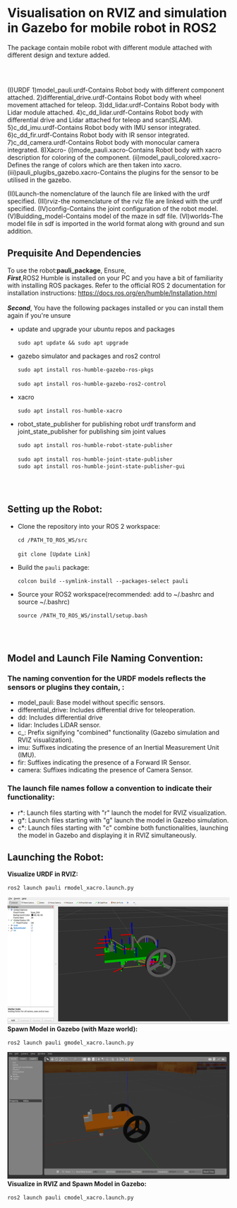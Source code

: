# Visualisation on RVIZ and simulation in Gazebo for mobile robot in ROS2
 The package contain mobile robot with different module attached with different design and texture added.
 
<br/>
<br/>

 (I)URDF
   1)model_pauli.urdf-Contains Robot body with different component attached.
   2)differential_drive.urdf-Contains Robot body with wheel movement attached for teleop.
   3)dd_lidar.urdf-Contains Robot body with Lidar module attached.
   4)c_dd_lidar.urdf-Contains Robot body with differential drive and Lidar attached for teleop and scan(SLAM).
   5)c_dd_imu.urdf-Contains Robot body with IMU sensor integrated.
   6)c_dd_fir.urdf-Contains Robot body with IR sensor integrated.
   7)c_dd_camera.urdf-Contains Robot body with monocular camera integrated.
   8)Xacro-
       (i)mode_pauli.xacro-Contains Robot body with xacro description for coloring of the component.
       (ii)model_pauli_colored.xacro-Defines the range of colors which are then taken into xacro.
       (iii)pauli_plugibs_gazebo.xacro-Contains the plugins for the sensor to be utilised in the gazebo.
       
  (II)Launch-the nomenclature of the launch file are linked with the urdf specified.
  (III)rviz-the nomenclature of the rviz file are linked with the urdf specified.
  (IV)config-Contains the joint configuration of the robot model.
  (V)Buidding_model-Contains model of the maze in sdf file.
  (VI)worlds-The model file in sdf is imported in the world format along with ground and sun addition.
<br/>

## Prequisite And Dependencies
To use the robot:**pauli_package**, Ensure, <br/>***First***,ROS2 Humble is installed on your PC and you have a bit of familiarity with installing ROS packages. Refer to the official ROS 2 documentation for installation instructions: https://docs.ros.org/en/humble/Installation.html <br/> <br/>***Second***, You have the following packages installed or you can install them again if you're unsure

- update and upgrade your ubuntu repos and packages
  ```shell
  sudo apt update && sudo apt upgrade
  ```
- gazebo simulator and packages and ros2 control
  ```shell
  sudo apt install ros-humble-gazebo-ros-pkgs

  sudo apt install ros-humble-gazebo-ros2-control
  ```
- xacro
  ```shell
  sudo apt install ros-humble-xacro
  ```
- robot_state_publisher for publishing robot urdf transform and joint_state_publisher for publishing sim joint values
  ```shell
  sudo apt install ros-humble-robot-state-publisher

  sudo apt install ros-humble-joint-state-publisher
  sudo apt install ros-humble-joint-state-publisher-gui
  ```
<br/>
<br/>

## Setting up the Robot:
- Clone the repository into your ROS 2 workspace:

  ```shell
  cd /PATH_TO_ROS_WS/src

  git clone [Update Link]
  ```

- Build the ```pauli``` package:

  ```shell
  colcon build --symlink-install --packages-select pauli
  ```
- Source your ROS2 workspace(recommended: add to ~/.bashrc and source ~/.bashrc)

  ```shell
  source /PATH_TO_ROS_WS/install/setup.bash
  ```
<br/>
<br/>

## Model and Launch File Naming Convention:

### The naming convention for the URDF models reflects the sensors or plugins they contain, :

  -  model_pauli: Base model without specific sensors.
  -  differential_drive: Includes differential drive for teleoperation.
  -  dd: Includes differential drive
  -  lidar: Includes LiDAR sensor.
  -  c_: Prefix signifying "combined" functionality (Gazebo simulation and RVIZ visualization).
  -  imu: Suffixes indicating the presence of an Inertial Measurement Unit (IMU).
  -  fir: Suffixes indicating the presence of a Forward IR Sensor.
  -  camera: Suffixes indicating the presence of Camera Sensor.

### The launch file names follow a convention to indicate their functionality:
  -  r*: Launch files starting with "r" launch the model for RVIZ visualization.
  -  g*: Launch files starting with "g" launch the model in Gazebo simulation.
  -  c*: Launch files starting with "c" combine both functionalities, launching the model in Gazebo and displaying it in RVIZ simultaneously.

## Launching the Robot:
**Visualize URDF in RVIZ:**

  ```shell
  ros2 launch pauli rmodel_xacro.launch.py
  ```
  ![rviz2](./resources/rviz2.png)
**Spawn Model in Gazebo (with Maze world):**

  ```shell
  ros2 launch pauli gmodel_xacro.launch.py
  ```
  ![gazebo](./resources/gazebo.png)
**Visualize in RVIZ and Spawn Model in Gazebo:**

  ```shell
  ros2 launch pauli cmodel_xacro.launch.py
  ```
<br/>